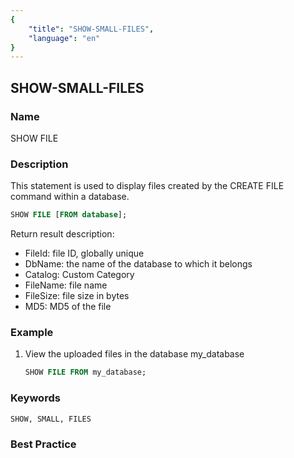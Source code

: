 ```yaml
---
{
    "title": "SHOW-SMALL-FILES",
    "language": "en"
}
---
```


## SHOW-SMALL-FILES

### Name

SHOW FILE

### Description

This statement is used to display files created by the CREATE FILE command within a database.

```sql
SHOW FILE [FROM database];
```

Return result description:

- FileId: file ID, globally unique
- DbName: the name of the database to which it belongs
- Catalog: Custom Category
- FileName: file name
- FileSize: file size in bytes
- MD5: MD5 of the file

### Example

1. View the uploaded files in the database my_database

    ```sql
    SHOW FILE FROM my_database;
    ```

### Keywords

    SHOW, SMALL, FILES

### Best Practice

